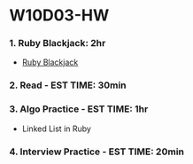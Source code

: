# W10D03-HW

### 1. Ruby Blackjack: 2hr
- [Ruby Blackjack](./blackjack.md)

### 2. Read - EST TIME: 30min

### 3. Algo Practice - EST TIME: 1hr

- Linked List in Ruby

### 4.  Interview Practice - EST TIME: 20min
